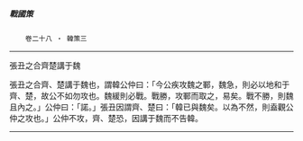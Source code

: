 

##### 戰國策
　　`卷二十八 ‧ 韓策三`

* * *

張丑之合齊楚講于魏

張丑之合齊、楚講于魏也，謂韓公仲曰：「今公疾攻魏之鄆，魏急，則必以地和于齊、楚，故公不如勿攻也。魏緩則必戰。戰勝，攻鄆而取之，易矣。戰不勝，則魏且內之。」公仲曰：「諾。」張丑因謂齊、楚曰：「韓已與魏矣。以為不然，則盍觀公仲之攻也。」公仲不攻，齊、楚恐，因講于魏而不告韓。

* * *

